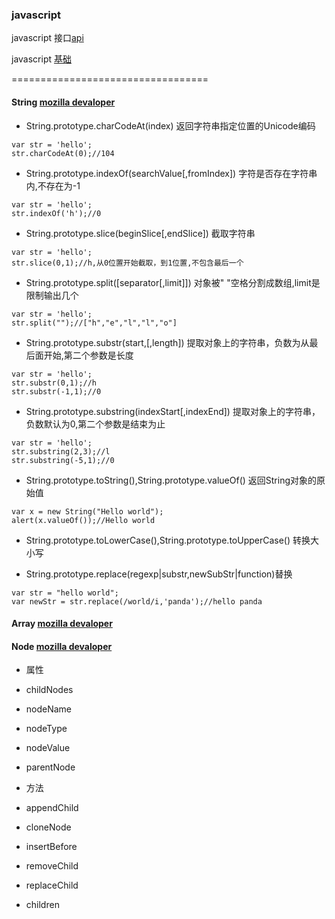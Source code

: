 ### javascript

javascript 接口[api](https://developer.mozilla.org/zh-CN/docs/Web/API)

javascript [基础](https://developer.mozilla.org/zh-CN/docs/Web/JavaScript)

==================================

#### String [mozilla devaloper](https://developer.mozilla.org/zh-CN/docs/Web/JavaScript/Reference/Global_Objects/String)

* String.prototype.charCodeAt(index) 返回字符串指定位置的Unicode编码

```
var str = 'hello';
str.charCodeAt(0);//104
```

* String.prototype.indexOf(searchValue[,fromIndex]) 字符是否存在字符串内,不存在为-1

```
var str = 'hello';
str.indexOf('h');//0
```

* String.prototype.slice(beginSlice[,endSlice]) 截取字符串

```
var str = 'hello';
str.slice(0,1);//h,从0位置开始截取，到1位置,不包含最后一个
```

* String.prototype.split([separator[,limit]]) 对象被" "空格分割成数组,limit是限制输出几个

```
var str = 'hello';
str.split("");//["h","e","l","l","o"]
```

* String.prototype.substr(start,[,length]) 提取对象上的字符串，负数为从最后面开始,第二个参数是长度

```
var str = 'hello';
str.substr(0,1);//h
str.substr(-1,1);//0
```

* String.prototype.substring(indexStart[,indexEnd]) 提取对象上的字符串，负数默认为0,第二个参数是结束为止

```
var str = 'hello';
str.substring(2,3);//l
str.substring(-5,1);//0
```

* String.prototype.toString(),String.prototype.valueOf() 返回String对象的原始值

```
var x = new String("Hello world");
alert(x.valueOf());//Hello world
```

* String.prototype.toLowerCase(),String.prototype.toUpperCase() 转换大小写

* String.prototype.replace(regexp|substr,newSubStr|function)替换

```
var str = "hello world";
var newStr = str.replace(/world/i,'panda');//hello panda
```

#### Array [mozilla devaloper](https://developer.mozilla.org/zh-CN/docs/Web/JavaScript/Reference/Global_Objects/Array)


#### Node [mozilla devaloper](https://developer.mozilla.org/zh-CN/docs/Web/API/Node)

* 属性
* childNodes
* nodeName
* nodeType
* nodeValue
* parentNode

* 方法
* appendChild
* cloneNode
* insertBefore
* removeChild
* replaceChild

* children